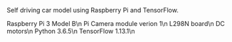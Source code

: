 Self driving car model using Raspberry Pi and TensorFlow.

Raspberry Pi 3 Model B\n
Pi Camera module verion 1\n
L298N board\n
DC motors\n
Python 3.6.5\n
TensorFlow 1.13.1\n
